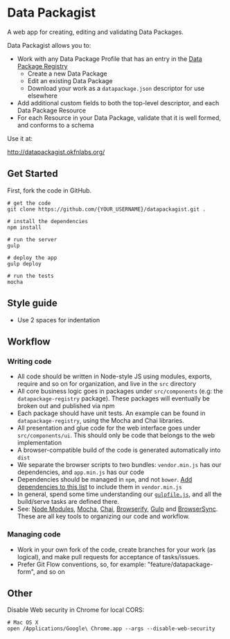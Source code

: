 # Data Packagist

A web app for creating, editing and validating Data Packages.

Data Packagist allows you to:

* Work with any Data Package Profile that has an entry in the [Data Package Registry](https://github.com/dataprotocols/registry)
    * Create a new Data Package
    * Edit an existing Data Package
    * Download your work as a `datapackage.json` descriptor for use elsewhere
* Add additional custom fields to both the top-level descriptor, and each Data Package Resource
* For each Resource in your Data Package, validate that it is well formed, and conforms to a schema

Use it at:

http://datapackagist.okfnlabs.org/

## Get Started

First, fork the code in GitHub.

```
# get the code
git clone https://github.com/{YOUR_USERNAME}/datapackagist.git .

# install the dependencies
npm install

# run the server
gulp

# deploy the app
gulp deploy

# run the tests
mocha
```

## Style guide

* Use 2 spaces for indentation

## Workflow

### Writing code

* All code should be written in Node-style JS using modules, exports, require and so on for organization, and live in the `src` directory
* All core business logic goes in packages under `src/components` (e.g: the `datapackage-registry` package). These packages will eventually be broken out and published via npm
* Each package should have unit tests. An example can be found in `datapackage-registry`, using the Mocha and Chai libraries.
* All presentation and glue code for the web interface goes under `src/components/ui`. This should only be code that belongs to the web implementation
* A browser-compatible build of the code is generated automatically into `dist`
* We separate the browser scripts to two bundles: `vendor.min.js` has our dependencies, and `app.min.js` has our code
* Dependencies should be managed in `npm`, and not `bower`. [Add dependencies to this list](https://github.com/okfn/datapackagist/blob/master/gulpfile.js#L23) to include them in `vendor.min.js`
* In general, spend some time understanding our [`gulpfile.js`](https://github.com/okfn/datapackagist/blob/master/gulpfile.js), and all the build/serve tasks are defined there.
* See: [Node Modules](https://nodejs.org/api/modules.html), [Mocha](http://mochajs.org/), [Chai](http://chaijs.com/), [Browserify](http://browserify.org/), [Gulp](http://gulpjs.com/) and [BrowserSync](http://www.browsersync.io/). These are all key tools to organizing our code and workflow.


### Managing code

* Work in your own fork of the code, create branches for your work (as logical), and make pull requests for acceptance of tasks/issues.
* Prefer Git Flow conventions, so, for example: "feature/datapackage-form", and so on


## Other

Disable Web security in Chrome for local CORS:

```
# Mac OS X
open /Applications/Google\ Chrome.app --args --disable-web-security
```
